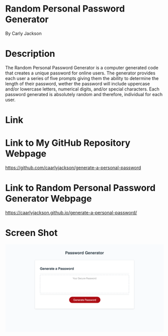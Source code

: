 # Random Personal Password Generator
By Carly Jackson

# Description
The Random Personal Password Generator is a computer generated code that creates a unique password for online users. The generator provides each user a series of five prompts giving them the ability to determine the length of their password, wether the password will include uppercase and/or lowercase letters, numerical digits, and/or special characters. Each password generated is absolutely random and therefore, individual for each user.


# Link
# Link to My GitHub Repository Webpage
https://github.com/caarlyjackson/generate-a-personal-password

# Link to Random Personal Password Generator Webpage
https://caarlyjackson.github.io/generate-a-personal-password/


# Screen Shot
<img src="./assets/img/Random-Personal-Password-Generator-Screen-Shot.png">